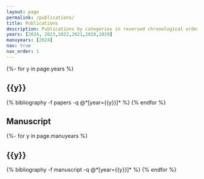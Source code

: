 ```yaml
---
layout: page
permalink: /publications/
title: Publications
description: Publications by categories in reversed chronological order. The authors of most papers are ordered alphabetically.
years: [2024, 2023,2022,2021,2020,2019]
manuyears: [2024]
nav: true
nav_order: 1
---
```

<!-- _pages/publications.md -->
<div class="publications">

{%- for y in page.years %}
  <h2 class="year">{{y}}</h2>
  {% bibliography -f papers -q @*[year={{y}}]* %}
{% endfor %}

</div>


## Manuscript
<div class="publications">

{%- for y in page.manuyears %}
  <h2 class="year">{{y}}</h2>
  {% bibliography -f manuscript -q @*[year={{y}}]* %}
{% endfor %}

</div>
